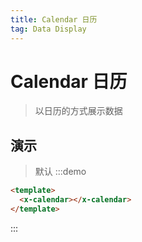 ```yaml
---
title: Calendar 日历
tag: Data Display
---
```


# Calendar 日历
> 以日历的方式展示数据

## 演示
> 默认
:::demo
```html
<template>
  <x-calendar></x-calendar>
</template>
```
:::